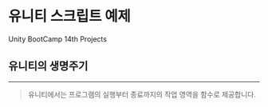 # 유니티 스크립트 예제
Unity BootCamp 14th Projects

## 유니티의 생명주기
***
> 유니티에서는 프로그램의 실행부터 종료까지의 작업 영역을 함수로 제공합니다.

